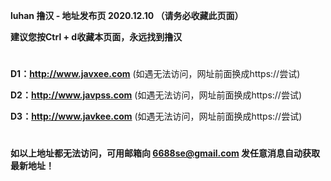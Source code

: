 ****luhan 撸汉 - 地址发布页 2020.12.10 （请务必收藏此页面）****

****建议您按Ctrl + d收藏本页面，永远找到撸汉****

#

****D1：http://www.javxee.com**** (如遇无法访问，网址前面换成https://尝试)

****D2：http://www.javpss.com**** (如遇无法访问，网址前面换成https://尝试)

****D3：http://www.javkee.com**** (如遇无法访问，网址前面换成https://尝试)

#

****如以上地址都无法访问，可用邮箱向 6688se@gmail.com 发任意消息自动获取最新地址！****
